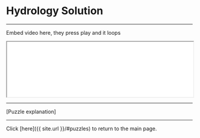 # Hydrology Solution

-----

Embed video here, they press play and it loops

<iframe width="100%" height="[height]"
    src="[Video Link]&loop=1">
</iframe>

-----

[Puzzle explanation]

-----

Click [here]({{ site.url }}/#puzzles) to return to the main page.